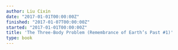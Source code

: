 ```yaml
---
author: Liu Cixin
date: "2017-01-01T00:00:00Z"
finished: "2017-01-07T00:00:00Z"
started: "2017-01-01T00:00:00Z"
title: 'The Three-Body Problem (Remembrance of Earth’s Past #1)'
type: book
---
```

